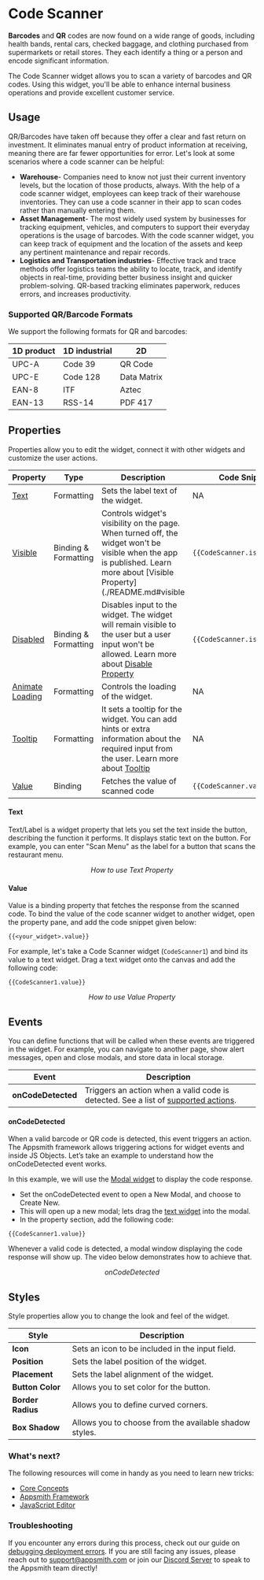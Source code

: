 # Code Scanner

**Barcodes** and **QR** codes are now found on a wide range of goods, including health bands, rental cars, checked baggage, and clothing purchased from supermarkets or retail stores. They each identify a thing or a person and encode significant information.

The Code Scanner widget allows you to scan a variety of barcodes and QR codes. Using this widget, you'll be able to enhance internal business operations and provide excellent customer service.

## Usage

QR/Barcodes have taken off because they offer a clear and fast return on investment. It eliminates manual entry of product information at receiving, meaning there are far fewer opportunities for error. Let's look at some scenarios where a code scanner can be helpful:

* **Warehouse**- Companies need to know not just their current inventory levels, but the location of those products, always. With the help of a code scanner widget, employees can keep track of their warehouse inventories. They can use a code scanner in their app to scan codes rather than manually entering them.
* **Asset Management**- The most widely used system by businesses for tracking equipment, vehicles, and computers to support their everyday operations is the usage of barcodes. With the code scanner widget, you can keep track of equipment and the location of the assets and keep any pertinent maintenance and repair records.
* **Logistics and Transportation industries**- Effective track and trace methods offer logistics teams the ability to locate, track, and identify objects in real-time, providing better business insight and quicker problem-solving. QR-based tracking eliminates paperwork, reduces errors, and increases productivity.

### Supported QR/Barcode Formats

We support the following formats for QR and barcodes:

| 1D product | 1D industrial | 2D          |
| ---------- | ------------- | ----------- |
| UPC-A      | Code 39       | QR Code     |
| UPC-E      | Code 128      | Data Matrix |
| EAN-8      | ITF           | Aztec       |
| EAN-13     | RSS-14        | PDF 417     |

## Properties

Properties allow you to edit the widget, connect it with other widgets and customize the user actions.

| Property                                                       | Type                 | Description                                                                                                                                                                                        | Code Snippet                 |
| -------------------------------------------------------------- | -------------------- | -------------------------------------------------------------------------------------------------------------------------------------------------------------------------------------------------- | ---------------------------- |
| [Text](code-scanner.md#text) | Formatting  | Sets the label text of the widget. | NA                           |
| [Visible](./README.md#visible)   | Binding & Formatting | Controls widget's visibility on the page. When turned off, the widget won't be visible when the app is published. Learn more about [Visible Property](./README.md#visible | `{{CodeScanner.isVisible}}`  |
| [Disabled](./README.md#disabled)                                        | Binding & Formatting | Disables input to the widget. The widget will remain visible to the user but a user input won't be allowed. Learn more about [Disable Property](./README.md#disabled)       | `{{CodeScanner.isDisabled}}` |
| [Animate Loading](./README.md) | Formatting  | Controls the loading of the widget.  | NA   |
| [Tooltip](./README.md#tooltip) | Formatting  | It sets a tooltip for the widget. You can add hints or extra information about the required input from the user. Learn more about [Tooltip](./README.md#tooltip) | NA  |
| [Value](code-scanner.md#value)  | Binding   | Fetches the value of scanned code   | `{{CodeScanner.value}}`  |

#### Text

Text/Label is a widget property that lets you set the text inside the button, describing the function it performs. It displays static text on the button. For example, you can enter "Scan Menu" as the label for a button that scans the restaurant menu.

<figure>
  <object data="https://www.youtube.com/embed/o80-IKcXAVQ?autoplay=0" width='860px' height='515px'></object> 
  <figcaption align="center"><i>How to use Text Property</i></figcaption>
</figure>

#### Value

Value is a binding property that fetches the response from the scanned code. To bind the value of the code scanner widget to another widget, open the property pane, and add the code snippet given below:

```
{{<your_widget>.value}}
```

For example, let's take a Code Scanner widget (`CodeScanner1`) and bind its value to a text widget. Drag a text widget onto the canvas and add the following code:

```
{{CodeScanner1.value}}
```

<figure>
  <object data="https://www.youtube.com/embed/zfkpIzaiTX0?autoplay=0" width='860px' height='515px'></object> 
  <figcaption align="center"><i>How to use Value Property</i></figcaption>
</figure>

## Events

You can define functions that will be called when these events are triggered in the widget. For example, you can navigate to another page, show alert messages, open and close modals, and store data in local storage.

| Event              | Description                                                                                                                                                 |
| ------------------ | ----------------------------------------------------------------------------------------------------------------------------------------------------------- |
| **onCodeDetected** | Triggers an action when a valid code is detected. See a list of [supported actions](./../appsmith-framework/widget-actions/README.md). |

#### onCodeDetected

When a valid barcode or QR code is detected, this event triggers an action.  The Appsmith framework allows triggering actions for widget events and inside JS Objects. Let’s take an example to understand how the onCodeDetected event works.

In this example, we will use the [Modal widget](./modal.md) to display the code response.

* Set the onCodeDetected event to open a New Modal, and choose to Create New.
* This will open up a new modal; lets drag the [text widget](./text.md) into the modal.
* In the property section, add the following code:

```
{{CodeScanner1.value}}
```

Whenever a valid code is detected, a modal window displaying the code response will show up. The video below demonstrates how to achieve that.

<figure>
  <object data="https://www.youtube.com/embed/_2p1bMbdk6U?autoplay=0" width='860px' height='515px'></object> 
  <figcaption align="center"><i>onCodeDetected</i></figcaption>
</figure>

## Styles

Style properties allow you to change the look and feel of the widget.

| Style             | Description                                            |
| ----------------- | ------------------------------------------------------ |
| **Icon**          | Sets an icon to be included in the input field.        |
| **Position**      | Sets the label position of the widget.                 |
| **Placement**     | Sets the label alignment of the widget.                |
| **Button Color**  | Allows you to set color for the button.                |
| **Border Radius** | Allows you to define curved corners.                   |
| **Box Shadow**    | Allows you to choose from the available shadow styles. |

### What's next?

The following resources will come in handy as you need to learn new tricks:

* [Core Concepts](./../../core-concepts/connecting-to-data-sources/README.md)
* [Appsmith Framework](./../appsmith-framework/README.md)
* [JavaScript Editor](../../core-concepts/writing-code/javascript-editor-beta/)

### Troubleshooting

If you encounter any errors during this process, check out our guide on [debugging deployment errors](./../../help-and-support/troubleshooting-guide/deployment-errors.md). If you are still facing any issues, please reach out to support@appsmith.com or join our [Discord Server](https://discord.com/invite/rBTTVJp) to speak to the Appsmith team directly!
